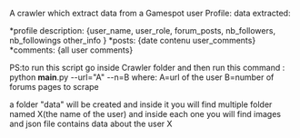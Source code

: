 A crawler which extract data from a Gamespot user Profile:
data extracted:

*profile description:
{user_name,
 user_role,
 forum_posts,
 nb_followers,
nb_followings
 other_info
}
*posts:
{date
contenu
user_comments}
*comments:
{all user comments}

PS:to run this script go inside Crawler folder and then run this command : python __main__.py --url="A" --n=B 
where:
	A=url of the user
	B=number of forums pages to scrape


a folder "data" will be created and inside it you will find multiple folder named X(the name of the user) and inside each one you will
find images and json file contains data about the user X